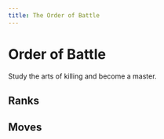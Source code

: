 ```yaml
---
title: The Order of Battle
---
```


# Order of Battle

Study the arts of killing and become a master.

## Ranks

## Moves
